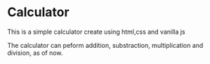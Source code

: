 # Calculator
This is a simple calculator create using html,css and vanilla js

The calculator can peform addition, substraction, multiplication and division, as of now.
